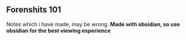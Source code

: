 ## Forenshits 101
Notes which i have made, may be wrong.
**Made with obsidian, so use obsidian for the best viewing experience**
